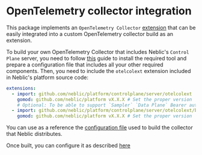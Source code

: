 # OpenTelemetry collector integration

This package implements an `OpenTelemetry Collector` [extension](https://github.com/open-telemetry/opentelemetry-collector/blob/main/docs/service-extensions.md) that can be easily integrated into a custom OpenTelemetry collector build as an extension.

<!--how-to-start-->
To build your own OpenTelemetry Collector that includes Neblic's `Control Plane` server, you need to follow [this](https://opentelemetry.io/docs/collector/custom-collector/) guide to install the required tool and prepare a configuration file that includes all your other required components. Then, you need to include the `otelcolext` extension included in Neblic's platform source code:

``` yaml
extensions:
  - import: github.com/neblic/platform/controlplane/server/otelcolext
    gomod: github.com/neblic/platform vX.X.X # Set the proper version
    # Optional: To be able to support `Sampler` `Data Plane` Bearer authentication
  - import: github.com/neblic/platform/controlplane/server/otelcolext/bearerauthextension
    gomod: github.com/neblic/platform vX.X.X # Set the proper version
```

You can use as a reference the [configuration file](https://github.com/neblic/platform/blob/main/dist/otelcol/ocb.yaml) used to build the collector that Neblic distributes.

Once built, you can configure it as described [here](https://docs.neblic.com/latest/learn/collector/)
<!--how-to-end-->